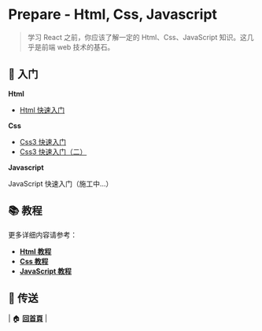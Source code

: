 # Prepare - Html, Css, Javascript

> ​学习 React 之前，你应该了解一定的 Html、Css、JavaScript 知识。这几乎是前端 web 技术的基石。
>

## :book: 入门

**Html**

- [Html 快速入门](https://github.com/zp1024/react-step-by-step/blob/master/docs/prepare/html-quickstart.md)

**Css**

- [Css3 快速入门](https://github.com/zp1024/react-step-by-step/blob/master/docs/prepare/css3-quickstart.md)
- [Css3 快速入门（二）](https://github.com/zp1024/react-step-by-step/blob/master/docs/prepare/css3-quickstart2.md)

**Javascript**

JavaScript 快速入门（施工中...）

## :books: 教程

更多详细内容请参考：

- [**Html 教程**](https://zp1024.gitbooks.io/html-notes/content/)
- [**Css 教程**](https://zp1024.gitbooks.io/css-notes/content/)
- [**JavaScript 教程**](https://zp1024.gitbooks.io/js-notes/content/)

## :door: 传送

​| :house: [**回首頁**](https://github.com/zp1024/react-step-by-step/tree/master/docs) |
